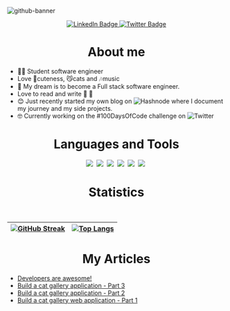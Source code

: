 ![github-banner](https://user-images.githubusercontent.com/77391048/177047314-f4557ec6-612c-4a83-a7ca-37de1f1f7a46.png)

<div id="badges" align = "center">
  <a href="https://www.linkedin.com/in/nalowa-geena-20a85b200/" target="_blank">
    <img src="https://img.shields.io/badge/LinkedIn-blue?style=for-the-badge&logo=linkedin&logoColor=white" alt="LinkedIn Badge"/>
  </a>
 
  <a href="https://twitter.com/NalowaGeena" target="_blank">
    <img src="https://img.shields.io/badge/Twitter-blue?style=for-the-badge&logo=twitter&logoColor=white" alt="Twitter Badge"/>
  </a>
  
</div>

<h1 align="center">About me</h1>

- :woman_technologist: Student software engineer
- Love 🤗cuteness, 😼cats and 🎶music
- :rocket: My dream is to become a Full stack software engineer.
- Love to read and write :book: :pencil:
- :blush: Just recently started my own blog on  ![Hashnode](https://img.shields.io/badge/Hashnode-pink?style=for-the-badge&logo=hashnode&logoColor=white) where I document my journey and my side projects.
- :nerd_face: Currently working on the #100DaysOfCode challenge on ![Twitter](https://img.shields.io/badge/Twitter-pink?style=for-the-badge&logo=twitter&logoColor=white)


<h1 align="center">Languages and Tools</h1>
<div align="center">
  <img src= "https://img.shields.io/badge/html5-%23E34F26.svg?style=for-the-badge&logo=html5&logoColor=white"/>&nbsp;
  <img src= "https://img.shields.io/badge/css3-%231572B6.svg?style=for-the-badge&logo=css3&logoColor=white"/>&nbsp;
  <img src= "https://img.shields.io/badge/javascript-%23323330.svg?style=for-the-badge&logo=javascript&logoColor=%23F7DF1E"/>&nbsp;
  <img src= "https://img.shields.io/badge/typescript-%23007ACC.svg?style=for-the-badge&logo=typescript&logoColor=white"/>&nbsp;
  <img src= "https://img.shields.io/badge/java-%23ED8B00.svg?style=for-the-badge&logo=java&logoColor=white"/>&nbsp;
  <img src= "https://img.shields.io/badge/mysql-%2300f.svg?style=for-the-badge&logo=mysql&logoColor=black"/>&nbsp;
 
</div>


<h1 align="center">Statistics</h1>&nbsp;

| [![GitHub Streak](http://github-readme-streak-stats.herokuapp.com?user=nalowageena&hide_border=true)](https://git.io/streak-stats) | [![Top Langs](https://github-readme-stats.vercel.app/api/top-langs/?username=nalowageena)](https://github.com/anuraghazra/github-readme-stats) |
| :-: | :-: |


<h1 align="center">My Articles</h1>

<!-- BLOG-POST-LIST:START -->
- [Developers are awesome!](https://littletechgiant.hashnode.dev/developers-are-awesome)
- [Build a cat gallery application - Part 3](https://littletechgiant.hashnode.dev/build-a-cat-gallery-application-part-3)
- [Build a cat gallery application - Part 2](https://littletechgiant.hashnode.dev/build-a-cat-gallery-application-part-2)
- [Build a cat gallery web application - Part 1](https://littletechgiant.hashnode.dev/build-a-cat-gallery-web-application-part-1)
<!-- BLOG-POST-LIST:END -->

